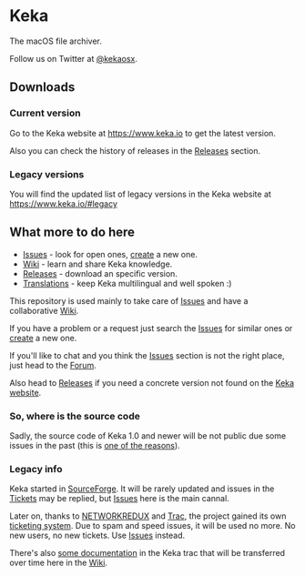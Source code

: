 # Keka
The macOS file archiver.

Follow us on Twitter at [@kekaosx](https://twitter.com/kekaosx).

## Downloads

### Current version

Go to the Keka website at https://www.keka.io to get the latest version.

Also you can check the history of releases in the [Releases](https://github.com/aonez/Keka/releases) section.

### Legacy versions

You will find the updated list of legacy versions in the Keka website at https://www.keka.io/#legacy

## What more to do here

- [Issues](https://github.com/aonez/Keka/issues) - look for open ones, [create](https://github.com/aonez/Keka/issues/new) a new one.
- [Wiki](https://github.com/aonez/Keka/wiki) - learn and share Keka knowledge.
- [Releases](https://github.com/aonez/Keka/releases) - download an specific version.
- [Translations](Translations/) - keep Keka multilingual and well spoken :)

This repository is used mainly to take care of [Issues](https://github.com/aonez/Keka/issues) and have a collaborative [Wiki](https://github.com/aonez/Keka/wiki).

If you have a problem or a request just search the [Issues](https://github.com/aonez/Keka/issues) for similar ones or [create](https://github.com/aonez/Keka/issues/new) a new one.

If you'll like to chat and you think the [Issues](https://github.com/aonez/Keka/issues) section is not the right place, just head to the [Forum](https://forum.keka.io).

Also head to [Releases](https://github.com/aonez/Keka/releases) if you need a concrete version not found on the [Keka website](https://www.keka.io).

### So, where is the source code
Sadly, the source code of Keka 1.0 and newer will be not public due some issues in the past (this is [one of the reasons](http://web.archive.org/web/20180615184129/http://trac.keka.io/ticket/14)).

### Legacy info
Keka started in [SourceForge](http://sourceforge.net/projects/keka). It will be rarely updated and issues in the [Tickets](https://sourceforge.net/p/keka/_list/tickets) may be replied, but [Issues](https://github.com/aonez/Keka/issues) here is the main cannal.

Later on, thanks to [NETWORKREDUX](https://networkredux.com) and [Trac](https://trac.edgewall.org), the project gained its own [ticketing system](https://trac.keka.io). Due to spam and speed issues, it will be used no more. No new users, no new tickets. Use [Issues](https://github.com/aonez/Keka/issues) instead.

There's also [some documentation](https://trac.keka.io/wiki/Doc) in the Keka trac that will be transferred over time here in the [Wiki](https://github.com/aonez/Keka/wiki).

